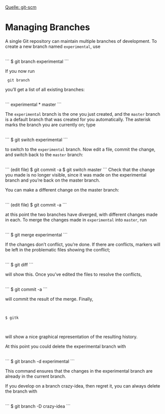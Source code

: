 [Quelle: git-scm](https://git-scm.com/docs/gittutorial#_managing_branches)

# Managing Branches


A single Git repository can maintain multiple branches of development. To create a new branch named `experimental`, use

<br />
```
$ git branch experimental
```

If you now run

` git branch`

you’ll get a list of all existing branches:

<br />
```
  experimental
* master
```

The `experimental` branch is the one you just created, and the `master` branch is a default branch that was created for you automatically. The asterisk marks the branch you are currently on; type

<br />
```
$ git switch experimental
```


to switch to the `experimental` branch.
Now edit a file, commit the change, and switch back to the `master` branch:

<br />
```
(edit file)
$ git commit -a
$ git switch master
```
Check that the change you made is no longer visible, since it was made on the experimental branch and you’re back on the master branch.

You can make a different change on the master branch:

<br />
```
(edit file)
$ git commit -a
```

at this point the two branches have diverged, with different changes made in each. To merge the changes made in `experimental` into `master`, run

<br />
```
$ git merge experimental
```

If the changes don’t conflict, you’re done. If there are conflicts, markers will be left in the problematic files showing the conflict;

<br />
```
$ git diff
```

will show this. Once you’ve edited the files to resolve the conflicts,

<br />
```
$ git commit -a
```

<br />

will commit the result of the merge. Finally,

<br />

```
$ gitk
```

<br />

will show a nice graphical representation of the resulting history.

At this point you could delete the experimental branch with

<br />
```
$ git branch -d experimental
```

<br />

This command ensures that the changes in the experimental branch are already in the current branch.

If you develop on a branch crazy-idea, then regret it, you can always delete the branch with

<br />
```
$ git branch -D crazy-idea
```

<br />

